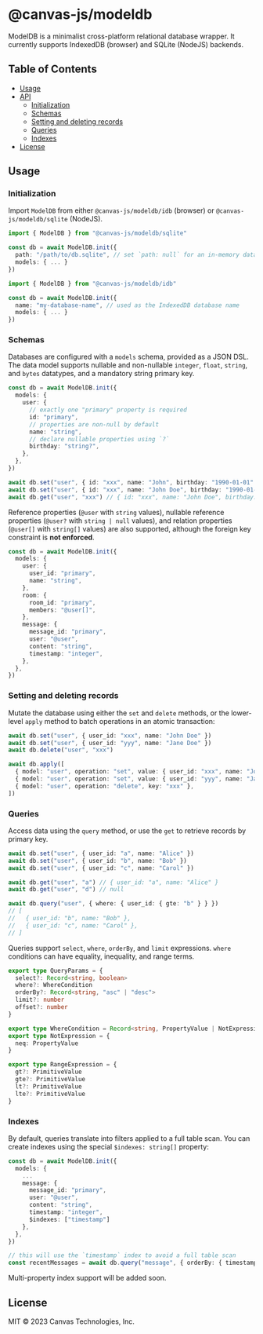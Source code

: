 # @canvas-js/modeldb

ModelDB is a minimalist cross-platform relational database wrapper. It currently supports IndexedDB (browser) and SQLite (NodeJS) backends.

## Table of Contents

- [Usage](#usage)
- [API](#api)
  - [Initialization](#initialization)
  - [Schemas](#schemas)
  - [Setting and deleting records](#setting-and-deleting-records)
  - [Queries](#queries)
  - [Indexes](#indexes)
- [License](#license)

## Usage

### Initialization

Import `ModelDB` from either `@canvas-js/modeldb/idb` (browser) or `@canvas-js/modeldb/sqlite` (NodeJS).

```ts
import { ModelDB } from "@canvas-js/modeldb/sqlite"

const db = await ModelDB.init({
  path: "/path/to/db.sqlite", // set `path: null` for an in-memory database
  models: { ... }
})
```

```ts
import { ModelDB } from "@canvas-js/modeldb/idb"

const db = await ModelDB.init({
  name: "my-database-name", // used as the IndexedDB database name
  models: { ... }
})
```

### Schemas

Databases are configured with a `models` schema, provided as a JSON DSL. The data model supports nullable and non-nullable `integer`, `float`, `string`, and `bytes` datatypes, and a mandatory string primary key.

```ts
const db = await ModelDB.init({
  models: {
    user: {
      // exactly one "primary" property is required
      id: "primary",
      // properties are non-null by default
      name: "string",
      // declare nullable properties using `?`
      birthday: "string?",
    },
  },
})

await db.set("user", { id: "xxx", name: "John", birthday: "1990-01-01" })
await db.set("user", { id: "xxx", name: "John Doe", birthday: "1990-01-01" })
await db.get("user", "xxx") // { id: "xxx", name: "John Doe", birthday: "1990-01-01" }
```

Reference properties (`@user` with `string` values), nullable reference properties (`@user?` with `string | null` values), and relation properties (`@user[]` with `string[]` values) are also supported, although the foreign key constraint is **not enforced**.

```ts
const db = await ModelDB.init({
  models: {
    user: {
      user_id: "primary",
      name: "string",
    },
    room: {
      room_id: "primary",
      members: "@user[]",
    },
    message: {
      message_id: "primary",
      user: "@user",
      content: "string",
      timestamp: "integer",
    },
  },
})
```

### Setting and deleting records

Mutate the database using either the `set` and `delete` methods, or the lower-level `apply` method to batch operations in an atomic transaction:

```ts
await db.set("user", { user_id: "xxx", name: "John Doe" })
await db.set("user", { user_id: "yyy", name: "Jane Doe" })
await db.delete("user", "xxx")

await db.apply([
  { model: "user", operation: "set", value: { user_id: "xxx", name: "John Doe" } },
  { model: "user", operation: "set", value: { user_id: "yyy", name: "Jane Doe" } },
  { model: "user", operation: "delete", key: "xxx" },
])
```

### Queries

Access data using the `query` method, or use the `get` to retrieve records by primary key.

```ts
await db.set("user", { user_id: "a", name: "Alice" })
await db.set("user", { user_id: "b", name: "Bob" })
await db.set("user", { user_id: "c", name: "Carol" })

await db.get("user", "a") // { user_id: "a", name: "Alice" }
await db.get("user", "d") // null

await db.query("user", { where: { user_id: { gte: "b" } } })
// [
//   { user_id: "b", name: "Bob" },
//   { user_id: "c", name: "Carol" },
// ]
```

Queries support `select`, `where`, `orderBy`, and `limit` expressions. `where` conditions can have equality, inequality, and range terms.

```ts
export type QueryParams = {
  select?: Record<string, boolean>
  where?: WhereCondition
  orderBy?: Record<string, "asc" | "desc">
  limit?: number
  offset?: number
}

export type WhereCondition = Record<string, PropertyValue | NotExpression | RangeExpression>
export type NotExpression = {
  neq: PropertyValue
}

export type RangeExpression = {
  gt?: PrimitiveValue
  gte?: PrimitiveValue
  lt?: PrimitiveValue
  lte?: PrimitiveValue
}
```

### Indexes

By default, queries translate into filters applied to a full table scan. You can create indexes using the special `$indexes: string[]` property:

```ts
const db = await ModelDB.init({
  models: {
    ...
    message: {
      message_id: "primary",
      user: "@user",
      content: "string",
      timestamp: "integer",
      $indexes: ["timestamp"]
    },
  },
})

// this will use the `timestamp` index to avoid a full table scan
const recentMessages = await db.query("message", { orderBy: { timestamp: "desc" }, limit: 10 })
```

Multi-property index support will be added soon.

## License

MIT © 2023 Canvas Technologies, Inc.
